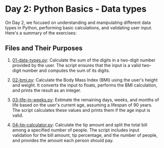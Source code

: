 # Day 2: Python Basics - Data types

On Day 2, we focused on understanding and manipulating different data types in Python, performing basic calculations, and validating user input. Here's a summary of the exercises:

## Files and Their Purposes

1. [01-data-types.py](./01-data-types.py): Calculate the sum of the digits in a two-digit number provided by the user. The script ensures that the input is a valid two-digit number and computes the sum of its digits.

2. [02-bmi.py](./02-bmi.py): Calculate the Body Mass Index (BMI) using the user's height and weight. It converts the input to floats, performs the BMI calculation, and prints the result as an integer.

3. [03-life-in-weeks.py](./03-life-in-weeks.py): Estimate the remaining days, weeks, and months of life based on the user's current age, assuming a lifespan of 90 years. The script calculates these values and prints them if the age input is valid.

4. [04-tip-calculator.py](./04-tip-calculator.py): Calculate the tip amount and split the total bill among a specified number of people. The script includes input validation for the bill amount, tip percentage, and the number of people, and provides the amount each person should pay.
